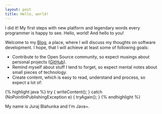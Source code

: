 ```yaml
---
layout: post
title: Hello, world!
---
```


I did it! My first steps with new platform and legendary words every programmer is happy to see. Hello, world! And hello to you!

Welcome to my [Blog](http://juraj.blahunka.eu/), a place, where I will discuss my thoughts on software development. I hope, that I will achieve at least some of following goals:

* Contribute to the Open Source community, so expect musings about personal projects ([GitHub](https://github.com/juraj-blahunka)).
* Remind myself about stuff I tend to forget, so expect mental notes about small pieces of technology.
* Create content, which is easy to read, understand and process, so expect a lot of:

{% highlight java %}
try {
	writeContent();
} catch (NoPointInPublishingException e) {
	tryAgain();
}
{% endhighlight %}

My name is Juraj Blahunka and I'm Java+.
